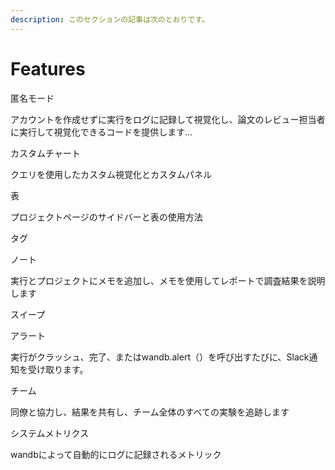 ```yaml
---
description: このセクションの記事は次のとおりです。
---
```


# Features

匿名モード

アカウントを作成せずに実行をログに記録して視覚化し、論文のレビュー担当者に実行して視覚化できるコードを提供します...

カスタムチャート

クエリを使用したカスタム視覚化とカスタムパネル

表

プロジェクトページのサイドバーと表の使用方法

タグ

ノート

実行とプロジェクトにメモを追加し、メモを使用してレポートで調査結果を説明します

スイープ

アラート

実行がクラッシュ、完了、またはwandb.alert（）を呼び出すたびに、Slack通知を受け取ります。

チーム

同僚と協力し、結果を共有し、チーム全体のすべての実験を追跡します

システムメトリクス

wandbによって自動的にログに記録されるメトリック

